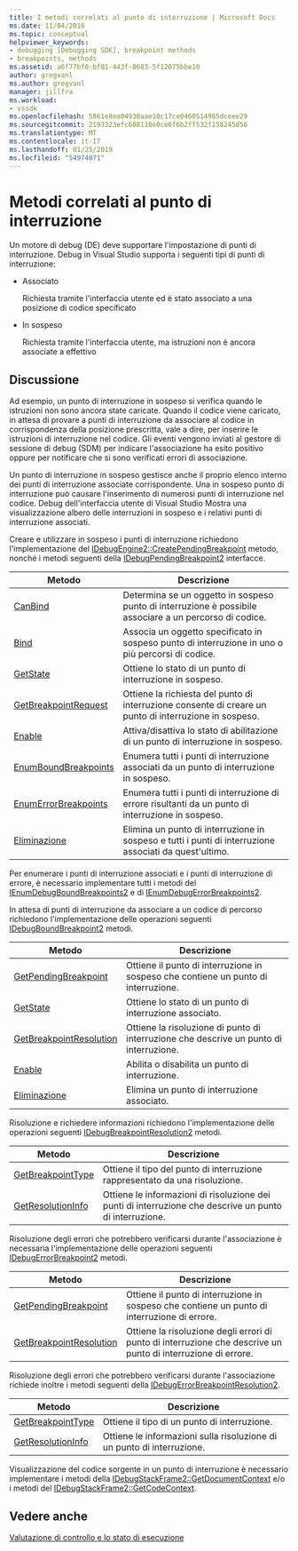 ```yaml
---
title: I metodi correlati al punto di interruzione | Microsoft Docs
ms.date: 11/04/2016
ms.topic: conceptual
helpviewer_keywords:
- debugging [Debugging SDK], breakpoint methods
- breakpoints, methods
ms.assetid: a6f77bf0-bf81-443f-8683-5f12075bbe10
author: gregvanl
ms.author: gregvanl
manager: jillfra
ms.workload:
- vssdk
ms.openlocfilehash: 5861e8ea84938aae10c17ce0460514985dceee29
ms.sourcegitcommit: 2193323efc608118e0ce6f6b2ff532f158245d56
ms.translationtype: MT
ms.contentlocale: it-IT
ms.lasthandoff: 01/25/2019
ms.locfileid: "54974071"
---
```

# <a name="breakpoint-related-methods"></a>Metodi correlati al punto di interruzione
Un motore di debug (DE) deve supportare l'impostazione di punti di interruzione. Debug in Visual Studio supporta i seguenti tipi di punti di interruzione:  
  
-   Associato  
  
     Richiesta tramite l'interfaccia utente ed è stato associato a una posizione di codice specificato  
  
-   In sospeso  
  
     Richiesta tramite l'interfaccia utente, ma istruzioni non è ancora associate a effettivo  
  
## <a name="discussion"></a>Discussione  
 Ad esempio, un punto di interruzione in sospeso si verifica quando le istruzioni non sono ancora state caricate. Quando il codice viene caricato, in attesa di provare a punti di interruzione da associare al codice in corrispondenza della posizione prescritta, vale a dire, per inserire le istruzioni di interruzione nel codice. Gli eventi vengono inviati al gestore di sessione di debug (SDM) per indicare l'associazione ha esito positivo oppure per notificare che si sono verificati errori di associazione.  
  
 Un punto di interruzione in sospeso gestisce anche il proprio elenco interno dei punti di interruzione associate corrispondente. Una in sospeso punto di interruzione può causare l'inserimento di numerosi punti di interruzione nel codice. Debug dell'interfaccia utente di Visual Studio Mostra una visualizzazione albero delle interruzioni in sospeso e i relativi punti di interruzione associati.  
  
 Creare e utilizzare in sospeso i punti di interruzione richiedono l'implementazione del [IDebugEngine2::CreatePendingBreakpoint](../../extensibility/debugger/reference/idebugengine2-creatependingbreakpoint.md) metodo, nonché i metodi seguenti della [IDebugPendingBreakpoint2](../../extensibility/debugger/reference/idebugpendingbreakpoint2.md) interfacce.  
  
|Metodo|Descrizione|  
|------------|-----------------|  
|[CanBind](../../extensibility/debugger/reference/idebugpendingbreakpoint2-canbind.md)|Determina se un oggetto in sospeso punto di interruzione è possibile associare a un percorso di codice.|  
|[Bind](../../extensibility/debugger/reference/idebugpendingbreakpoint2-bind.md)|Associa un oggetto specificato in sospeso punto di interruzione in uno o più percorsi di codice.|  
|[GetState](../../extensibility/debugger/reference/idebugpendingbreakpoint2-getstate.md)|Ottiene lo stato di un punto di interruzione in sospeso.|  
|[GetBreakpointRequest](../../extensibility/debugger/reference/idebugpendingbreakpoint2-getbreakpointrequest.md)|Ottiene la richiesta del punto di interruzione consente di creare un punto di interruzione in sospeso.|  
|[Enable](../../extensibility/debugger/reference/idebugpendingbreakpoint2-enable.md)|Attiva/disattiva lo stato di abilitazione di un punto di interruzione in sospeso.|  
|[EnumBoundBreakpoints](../../extensibility/debugger/reference/idebugpendingbreakpoint2-enumboundbreakpoints.md)|Enumera tutti i punti di interruzione associati da un punto di interruzione in sospeso.|  
|[EnumErrorBreakpoints](../../extensibility/debugger/reference/idebugpendingbreakpoint2-enumerrorbreakpoints.md)|Enumera tutti i punti di interruzione di errore risultanti da un punto di interruzione in sospeso.|  
|[Eliminazione](../../extensibility/debugger/reference/idebugpendingbreakpoint2-delete.md)|Elimina un punto di interruzione in sospeso e tutti i punti di interruzione associati da quest'ultimo.|  
  
 Per enumerare i punti di interruzione associati e i punti di interruzione di errore, è necessario implementare tutti i metodi del [IEnumDebugBoundBreakpoints2](../../extensibility/debugger/reference/ienumdebugboundbreakpoints2.md) e di [IEnumDebugErrorBreakpoints2](../../extensibility/debugger/reference/ienumdebugerrorbreakpoints2.md).  
  
 In attesa di punti di interruzione da associare a un codice di percorso richiedono l'implementazione delle operazioni seguenti [IDebugBoundBreakpoint2](../../extensibility/debugger/reference/idebugboundbreakpoint2.md) metodi.  
  
|Metodo|Descrizione|  
|------------|-----------------|  
|[GetPendingBreakpoint](../../extensibility/debugger/reference/idebugboundbreakpoint2-getpendingbreakpoint.md)|Ottiene il punto di interruzione in sospeso che contiene un punto di interruzione.|  
|[GetState](../../extensibility/debugger/reference/idebugboundbreakpoint2-getstate.md)|Ottiene lo stato di un punto di interruzione associato.|  
|[GetBreakpointResolution](../../extensibility/debugger/reference/idebugboundbreakpoint2-getbreakpointresolution.md)|Ottiene la risoluzione di punto di interruzione che descrive un punto di interruzione.|  
|[Enable](../../extensibility/debugger/reference/idebugboundbreakpoint2-enable.md)|Abilita o disabilita un punto di interruzione.|  
|[Eliminazione](../../extensibility/debugger/reference/idebugboundbreakpoint2-delete.md)|Elimina un punto di interruzione associato.|  
  
 Risoluzione e richiedere informazioni richiedono l'implementazione delle operazioni seguenti [IDebugBreakpointResolution2](../../extensibility/debugger/reference/idebugbreakpointresolution2.md) metodi.  
  
|Metodo|Descrizione|  
|------------|-----------------|  
|[GetBreakpointType](../../extensibility/debugger/reference/idebugbreakpointresolution2-getbreakpointtype.md)|Ottiene il tipo del punto di interruzione rappresentato da una risoluzione.|  
|[GetResolutionInfo](../../extensibility/debugger/reference/idebugbreakpointresolution2-getresolutioninfo.md)|Ottiene le informazioni di risoluzione dei punti di interruzione che descrive un punto di interruzione.|  
  
 Risoluzione degli errori che potrebbero verificarsi durante l'associazione è necessaria l'implementazione delle operazioni seguenti [IDebugErrorBreakpoint2](../../extensibility/debugger/reference/idebugerrorbreakpoint2.md) metodi.  
  
|Metodo|Descrizione|  
|------------|-----------------|  
|[GetPendingBreakpoint](../../extensibility/debugger/reference/idebugerrorbreakpoint2-getpendingbreakpoint.md)|Ottiene il punto di interruzione in sospeso che contiene un punto di interruzione di errore.|  
|[GetBreakpointResolution](../../extensibility/debugger/reference/idebugerrorbreakpoint2-getbreakpointresolution.md)|Ottiene la risoluzione degli errori di punto di interruzione che descrive un punto di interruzione di errore.|  
  
 Risoluzione degli errori che potrebbero verificarsi durante l'associazione richiede inoltre i metodi seguenti della [IDebugErrorBreakpointResolution2](../../extensibility/debugger/reference/idebugerrorbreakpointresolution2.md).  
  
|Metodo|Descrizione|  
|------------|-----------------|  
|[GetBreakpointType](../../extensibility/debugger/reference/idebugerrorbreakpointresolution2-getbreakpointtype.md)|Ottiene il tipo di un punto di interruzione.|  
|[GetResolutionInfo](../../extensibility/debugger/reference/idebugerrorbreakpointresolution2-getresolutioninfo.md)|Ottiene le informazioni sulla risoluzione di un punto di interruzione.|  
  
 Visualizzazione del codice sorgente in un punto di interruzione è necessario implementare i metodi della [IDebugStackFrame2::GetDocumentContext](../../extensibility/debugger/reference/idebugstackframe2-getdocumentcontext.md) e/o i metodi del [IDebugStackFrame2::GetCodeContext](../../extensibility/debugger/reference/idebugstackframe2-getcodecontext.md).  
  
## <a name="see-also"></a>Vedere anche  
 [Valutazione di controllo e lo stato di esecuzione](../../extensibility/debugger/execution-control-and-state-evaluation.md)